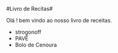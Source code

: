 
#Livro de Recitas#

Olá ! bem vindo ao nosso livro de receitas.

 - strogonoff
 - PAVÊ
 - Bolo de Cenoura
